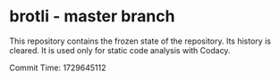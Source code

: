 # brotli - master branch

This repository contains the frozen state of the repository.
Its history is cleared. It is used only for static code
analysis with Codacy.

Commit Time: 1729645112